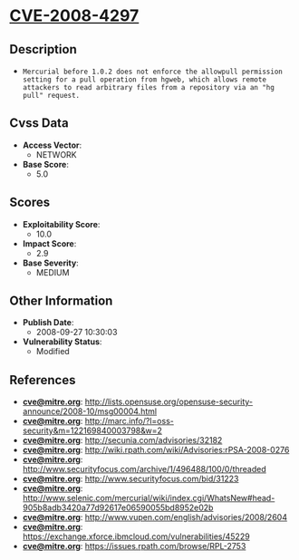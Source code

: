 
# [CVE-2008-4297](http://lists.opensuse.org/opensuse-security-announce/2008-10/msg00004.html)

## Description

- `Mercurial before 1.0.2 does not enforce the allowpull permission setting for a pull operation from hgweb, which allows remote attackers to read arbitrary files from a repository via an "hg pull" request.`

## Cvss Data

- **Access Vector**:
  - NETWORK
- **Base Score**:
  - 5.0

## Scores

- **Exploitability Score**:
  - 10.0
- **Impact Score**:
  - 2.9
- **Base Severity**:
  - MEDIUM

## Other Information

- **Publish Date**:
  - 2008-09-27 10:30:03
- **Vulnerability Status**:
  - Modified

## References

- **cve@mitre.org**: http://lists.opensuse.org/opensuse-security-announce/2008-10/msg00004.html
- **cve@mitre.org**: http://marc.info/?l=oss-security&m=122169840003798&w=2
- **cve@mitre.org**: http://secunia.com/advisories/32182
- **cve@mitre.org**: http://wiki.rpath.com/wiki/Advisories:rPSA-2008-0276
- **cve@mitre.org**: http://www.securityfocus.com/archive/1/496488/100/0/threaded
- **cve@mitre.org**: http://www.securityfocus.com/bid/31223
- **cve@mitre.org**: http://www.selenic.com/mercurial/wiki/index.cgi/WhatsNew#head-905b8adb3420a77d92617e06590055bd8952e02b
- **cve@mitre.org**: http://www.vupen.com/english/advisories/2008/2604
- **cve@mitre.org**: https://exchange.xforce.ibmcloud.com/vulnerabilities/45229
- **cve@mitre.org**: https://issues.rpath.com/browse/RPL-2753
